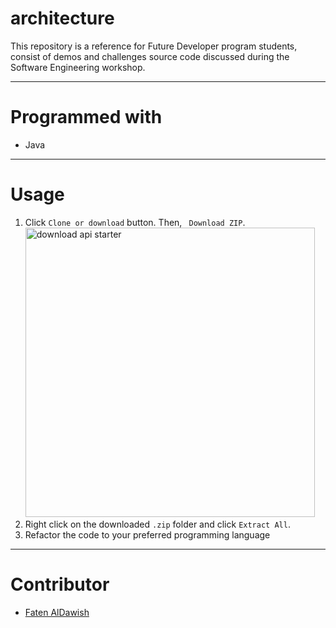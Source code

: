 # architecture
This repository is a reference for Future Developer program students, consist of demos and challenges source code discussed during the Software Engineering workshop.

- - - -  

# Programmed with
* Java

- - - -  

# Usage
1. Click `Clone or download` button. Then, ` Download ZIP`.
    <img width="463" alt="download api starter" src="https://user-images.githubusercontent.com/42312407/74997715-e515d780-5467-11ea-8348-6103db4d43f2.png">
2. Right click on the downloaded `.zip` folder and click `Extract All`.
3. Refactor the code to your preferred programming language

- - - -  

# Contributor
* [Faten AlDawish](https://github.com/FatenAldawish)




